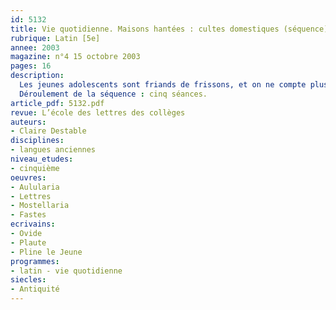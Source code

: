 ```yaml
---
id: 5132
title: Vie quotidienne. Maisons hantées : cultes domestiques (séquence)
rubrique: Latin [5e]
annee: 2003
magazine: n°4 15 octobre 2003
pages: 16
description: 
  Les jeunes adolescents sont friands de frissons, et on ne compte plus les spectres qui hantent la littérature de jeunesse. À Rome aussi, on vénérait les ombres : les fantômes d’aujourd’hui ressemblent-ils à ceux d’hier ? Leur comparaison permet de dégager la spécificité des croyances romaines. L’étude du cadre familial et des cultes est inscrite au programme de cinquième. La démarche adoptée dans cet article place la lecture de textes authentiques au centre de l’apprentissage : l’étude de la langue est subordonnée à une observation dans les textes.
  Déroulement de la séquence : cinq séances.
article_pdf: 5132.pdf
revue: L’école des lettres des collèges
auteurs:
- Claire Destable
disciplines:
- langues anciennes
niveau_etudes:
- cinquième
oeuvres:
- Aulularia
- Lettres
- Mostellaria
- Fastes
ecrivains:
- Ovide
- Plaute
- Pline le Jeune
programmes:
- latin - vie quotidienne
siecles:
- Antiquité
---
```

